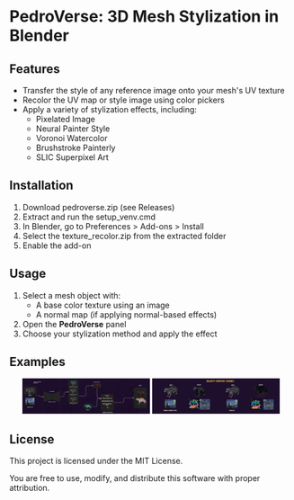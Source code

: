 # PedroVerse: 3D Mesh Stylization in Blender

## Features
- Transfer the style of any reference image onto your mesh's UV texture
- Recolor the UV map or style image using color pickers
- Apply a variety of stylization effects, including:
  - Pixelated Image
  - Neural Painter Style
  - Voronoi Watercolor
  - Brushstroke Painterly
  - SLIC Superpixel Art

   
## Installation
1.  Download pedroverse.zip (see Releases)
2.  Extract and run the setup_venv.cmd
3.  In Blender, go to Preferences > Add-ons > Install
4.  Select the texture_recolor.zip from the extracted folder
5.  Enable the add-on

## Usage
1. Select a mesh object with:
   - A base color texture using an image
   - A normal map (if applying normal-based effects)
2. Open the **PedroVerse** panel
3. Choose your stylization method and apply the effect

## Examples
<p align="center">
  <img src="images/fig1.png" alt="Before" width="45%" />
  <img src="images/fig2.png" alt="After" width="45%" />
</p>

## License
This project is licensed under the MIT License.

You are free to use, modify, and distribute this software with proper attribution.


